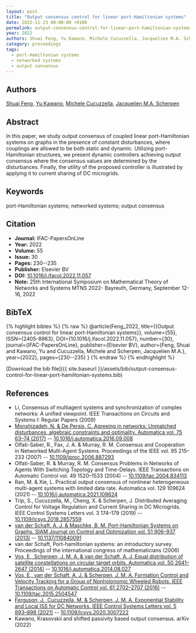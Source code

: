```yaml
---
layout: post
title: "Output consensus control for linear port-Hamiltonian systems"
date: 2022-11-23 00:00:00 +0100
permalink: output-consensus-control-for-linear-port-hamiltonian-systems
year: 2022
authors: Shuai Feng, Yu Kawano, Michele Cucuzzella, Jacquelien M.A. Scherpen
category: proceedings
tags:
  - port-Hamiltonian systems
  - networked systems
  - output consensus
---
```

 
## Authors
[Shuai Feng](authors/shuai-feng), [Yu Kawano](authors/yu-kawano), [Michele Cucuzzella](authors/michele-cucuzzella), [Jacquelien M.A. Scherpen](authors/jacquelien-m-a-scherpen)
 
## Abstract
In this paper, we study output consensus of coupled linear port-Hamiltonian systems on graphs in the presence of constant disturbances, where couplings are allowed to be both static and dynamic. Utilizing port-Hamiltonian structures, we present dynamic controllers achieving output consensus where the consensus values are determined by the disturbances. Finally, the utility of the proposed controller is illustrated by applying it to current sharing of DC microgrids.
 
## Keywords
port-Hamiltonian systems; networked systems; output consensus
 
## Citation
- **Journal:** IFAC-PapersOnLine
- **Year:** 2022
- **Volume:** 55
- **Issue:** 30
- **Pages:** 230--235
- **Publisher:** Elsevier BV
- **DOI:** [10.1016/j.ifacol.2022.11.057](https://doi.org/10.1016/j.ifacol.2022.11.057)
- **Note:** 25th International Symposium on Mathematical Theory of Networks and Systems MTNS 2022- Bayreuth, Germany, September 12-16, 2022
 
## BibTeX
{% highlight bibtex %}
{% raw %}
@article{Feng_2022,
  title={{Output consensus control for linear port-Hamiltonian systems}},
  volume={55},
  ISSN={2405-8963},
  DOI={10.1016/j.ifacol.2022.11.057},
  number={30},
  journal={IFAC-PapersOnLine},
  publisher={Elsevier BV},
  author={Feng, Shuai and Kawano, Yu and Cucuzzella, Michele and Scherpen, Jacquelien M.A.},
  year={2022},
  pages={230--235}
}
{% endraw %}
{% endhighlight %}
 
[Download the bib file]({{ site.baseurl }}/assets/bib/output-consensus-control-for-linear-port-hamiltonian-systems.bib)
 
## References
- Li, Consensus of multiagent systems and synchronization of complex networks: A unified viewpoint. IEEE Transactions on Circuits and Systems I: Regular Papers (2009)
- [Monshizadeh, N. & De Persis, C. Agreeing in networks: Unmatched disturbances, algebraic constraints and optimality. Automatica vol. 75 63–74 (2017)](agreeing-in-networks-unmatched-disturbances-algebraic-constraints-and-optimality) -- [10.1016/j.automatica.2016.09.008](https://doi.org/10.1016/j.automatica.2016.09.008)
- Olfati-Saber, R., Fax, J. A. & Murray, R. M. Consensus and Cooperation in Networked Multi-Agent Systems. Proceedings of the IEEE vol. 95 215–233 (2007) -- [10.1109/jproc.2006.887293](https://doi.org/10.1109/jproc.2006.887293)
- Olfati-Saber, R. & Murray, R. M. Consensus Problems in Networks of Agents With Switching Topology and Time-Delays. IEEE Transactions on Automatic Control vol. 49 1520–1533 (2004) -- [10.1109/tac.2004.834113](https://doi.org/10.1109/tac.2004.834113)
- Ran, M. & Xie, L. Practical output consensus of nonlinear heterogeneous multi-agent systems with limited data rate. Automatica vol. 129 109624 (2021) -- [10.1016/j.automatica.2021.109624](https://doi.org/10.1016/j.automatica.2021.109624)
- Trip, S., Cucuzzella, M., Cheng, X. & Scherpen, J. Distributed Averaging Control for Voltage Regulation and Current Sharing in DC Microgrids. IEEE Control Systems Letters vol. 3 174–179 (2019) -- [10.1109/lcsys.2018.2857559](https://doi.org/10.1109/lcsys.2018.2857559)
- [van der Schaft, A. J. & Maschke, B. M. Port-Hamiltonian Systems on Graphs. SIAM Journal on Control and Optimization vol. 51 906–937 (2013)](port-hamiltonian-systems-on-graphs) -- [10.1137/110840091](https://doi.org/10.1137/110840091)
- van der Schaft, Port-hamiltonian systems: an introductory survey. Proceedings of the international congress of mathematicians (2006)
- [Vos, E., Scherpen, J. M. A. & van der Schaft, A. J. Equal distribution of satellite constellations on circular target orbits. Automatica vol. 50 2641–2647 (2014)](equal-distribution-of-satellite-constellations-on-circular-target-orbits) -- [10.1016/j.automatica.2014.08.027](https://doi.org/10.1016/j.automatica.2014.08.027)
- [Vos, E., van der Schaft, A. J. & Scherpen, J. M. A. Formation Control and Velocity Tracking for a Group of Nonholonomic Wheeled Robots. IEEE Transactions on Automatic Control vol. 61 2702–2707 (2016)](formation-control-and-velocity-tracking-for-a-group-of-nonholonomic-wheeled-robots) -- [10.1109/tac.2015.2504547](https://doi.org/10.1109/tac.2015.2504547)
- [Ferguson, J., Cucuzzella, M. & Scherpen, J. M. A. Exponential Stability and Local ISS for DC Networks. IEEE Control Systems Letters vol. 5 893–898 (2021)](exponential-stability-and-local-iss-for-dc-networks) -- [10.1109/lcsys.2020.3007222](https://doi.org/10.1109/lcsys.2020.3007222)
- Kawano, Krasovskii and shifted passivity based output consensus. arXiv (2022)

